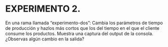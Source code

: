# EXPERIMENTO 2.
En una rama llamada “experimento-dos”:
Cambia los parámetros de tiempo de producción y hazlos más cortos que los del tiempo en el que el cliente consume los productos.
Muestra una captura del output de la consola.
¿Observas algún cambio en la salida?
